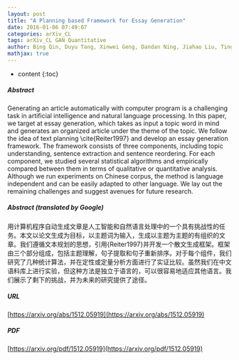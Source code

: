 ```yaml
---
layout: post
title: "A Planning based Framework for Essay Generation"
date: 2016-01-06 07:49:07
categories: arXiv_CL
tags: arXiv_CL GAN Quantitative
author: Bing Qin, Duyu Tang, Xinwei Geng, Dandan Ning, Jiahao Liu, Ting Liu
mathjax: true
---
```


* content
{:toc}

##### Abstract
Generating an article automatically with computer program is a challenging task in artificial intelligence and natural language processing. In this paper, we target at essay generation, which takes as input a topic word in mind and generates an organized article under the theme of the topic. We follow the idea of text planning \cite{Reiter1997} and develop an essay generation framework. The framework consists of three components, including topic understanding, sentence extraction and sentence reordering. For each component, we studied several statistical algorithms and empirically compared between them in terms of qualitative or quantitative analysis. Although we run experiments on Chinese corpus, the method is language independent and can be easily adapted to other language. We lay out the remaining challenges and suggest avenues for future research.

##### Abstract (translated by Google)
用计算机程序自动生成文章是人工智能和自然语言处理中的一个具有挑战性的任务。本文以论文生成为目标，以主题词为输入，生成以主题为主题的有组织的文章。我们遵循文本规划的思想，引用{Reiter1997}并开发一个散文生成框架。框架由三个部分组成，包括主题理解，句子提取和句子重新排序。对于每个组件，我们研究了几种统计算法，并在定性或定量分析方面进行了实证比较。虽然我们在中文语料库上进行实验，但这种方法是独立于语言的，可以很容易地适应其他语言。我们展示了剩下的挑战，并为未来的研究提供了途径。

##### URL
[https://arxiv.org/abs/1512.05919](https://arxiv.org/abs/1512.05919)

##### PDF
[https://arxiv.org/pdf/1512.05919](https://arxiv.org/pdf/1512.05919)

